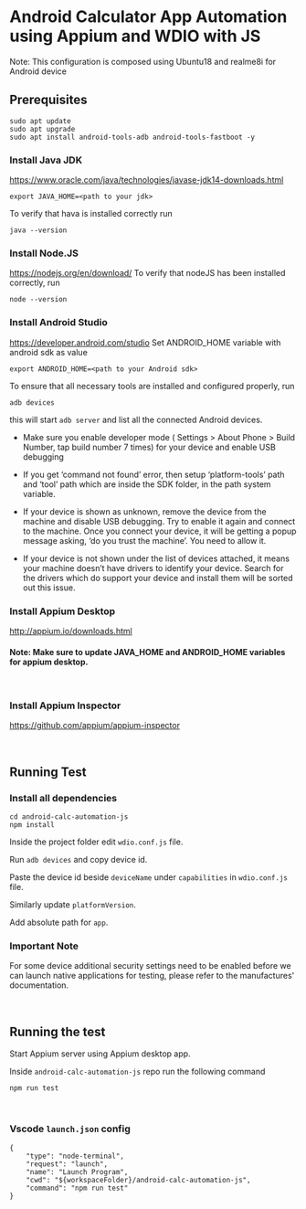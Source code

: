 # Android Calculator App Automation using Appium and WDIO with JS


Note: This configuration is composed using Ubuntu18 and realme8i for Android device


## Prerequisites
```
sudo apt update
sudo apt upgrade
sudo apt install android-tools-adb android-tools-fastboot -y
```

### Install Java JDK
https://www.oracle.com/java/technologies/javase-jdk14-downloads.html

```
export JAVA_HOME=<path to your jdk>
```

To verify that hava is installed correctly run
```
java --version
```

### Install Node.JS
https://nodejs.org/en/download/
To verify that nodeJS has been installed correctly, run
```
node --version
```

### Install Android Studio
https://developer.android.com/studio
Set ANDROID_HOME variable with android sdk as value
```
export ANDROID_HOME=<path to your Android sdk>
```
To ensure that all necessary tools are installed and configured properly, run
```
adb devices
```
this will start `adb server` and list all the connected Android devices.

* Make sure you enable developer mode ( Settings > About Phone > Build Number, tap build number 7 times) for your device and enable USB debugging

* If you get ‘command not found’ error, then setup ‘platform-tools’ path and ‘tool’ path which are inside the SDK folder, in the path system variable.

* If your device is shown as unknown, remove the device from the machine and disable USB debugging. Try to enable it again and connect to the machine. Once you connect your device, it will be getting a popup message asking, ‘do you trust the machine’. You need to allow it.

* If your device is not shown under the list of devices attached, it means your machine doesn’t have drivers to identify your device. Search for the drivers which do support your device and install them will be sorted out this issue.

### Install Appium Desktop
http://appium.io/downloads.html
#### Note: Make sure to update JAVA_HOME and ANDROID_HOME variables for appium desktop.

<br>

### Install Appium Inspector
https://github.com/appium/appium-inspector

<br>

## Running Test

### Install all dependencies
```
cd android-calc-automation-js
npm install
```

Inside the project folder edit `wdio.conf.js` file.

Run `adb devices` and copy device id.

Paste the device id beside `deviceName` under `capabilities` in `wdio.conf.js` file.

Similarly update `platformVersion`.

Add absolute path for `app`.

### Important Note
For some device additional security settings need to be enabled before we can launch native applications for testing, please refer to the manufactures' documentation.

<br>

## Running the test
Start Appium server using Appium desktop app.

Inside `android-calc-automation-js` repo run the following command
```
npm run test
```
<br>

### Vscode `launch.json` config
```
{
    "type": "node-terminal",
    "request": "launch",
    "name": "Launch Program",
    "cwd": "${workspaceFolder}/android-calc-automation-js",
    "command": "npm run test"
}
```